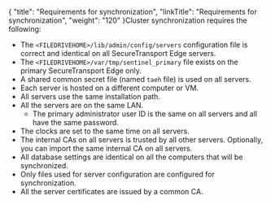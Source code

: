 {
    "title": "Requirements for synchronization",
    "linkTitle": "Requirements for synchronization",
    "weight": "120"
}Cluster synchronization requires the following:

-   The `<FILEDRIVEHOME>/lib/admin/config/servers` configuration file is correct and
    identical on all <span class="mc-variable axway_variables.Component_Short_Name variable">SecureTransport</span> Edge servers.
-   The `<FILEDRIVEHOME>/var/tmp/sentinel_primary` file exists on the primary <span class="mc-variable axway_variables.Component_Short_Name variable">SecureTransport</span>
    Edge only.
-   A shared common secret file (named `taeh` file) is used on all servers.
-   Each server is hosted on a different computer or VM.
-   All servers use the same installation path.
-   All the servers are on the same LAN.
    -   The primary administrator user ID is the same on all servers and all have the same password.
-   The clocks are set to the same time on all servers.
-   The internal CAs on all servers is trusted by all other servers. Optionally, you can import
    the same internal CA on all servers.
-   All database settings are identical on all the computers that will be synchronized.
-   Only files used for server configuration are configured for synchronization.
-   All the server certificates are issued by a common CA.
